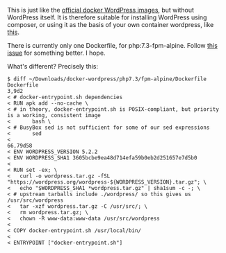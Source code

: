 This is just like the [official docker WordPress images](https://github.com/docker-library/wordpress),
but without WordPress itself.  It is therefore suitable for installing WordPress using composer, or using it as the basis of your own container wordpress, like [this](https://github.com/tesujimath/docker-wordpress).

There is currently only one Dockerfile, for php:7.3-fpm-alpine.  Follow
[this issue](https://github.com/docker-library/wordpress/issues/418)
for something better.  I hope.

What's different?  Precisely this:
```
$ diff ~/Downloads/docker-wordpress/php7.3/fpm-alpine/Dockerfile Dockerfile
3,9d2
< # docker-entrypoint.sh dependencies
< RUN apk add --no-cache \
< # in theory, docker-entrypoint.sh is POSIX-compliant, but priority is a working, consistent image
< 		bash \
< # BusyBox sed is not sufficient for some of our sed expressions
< 		sed
< 
66,79d58
< ENV WORDPRESS_VERSION 5.2.2
< ENV WORDPRESS_SHA1 3605bcbe9ea48d714efa59b0eb2d251657e7d5b0
< 
< RUN set -ex; \
< 	curl -o wordpress.tar.gz -fSL "https://wordpress.org/wordpress-${WORDPRESS_VERSION}.tar.gz"; \
< 	echo "$WORDPRESS_SHA1 *wordpress.tar.gz" | sha1sum -c -; \
< # upstream tarballs include ./wordpress/ so this gives us /usr/src/wordpress
< 	tar -xzf wordpress.tar.gz -C /usr/src/; \
< 	rm wordpress.tar.gz; \
< 	chown -R www-data:www-data /usr/src/wordpress
< 
< COPY docker-entrypoint.sh /usr/local/bin/
< 
< ENTRYPOINT ["docker-entrypoint.sh"]
```
